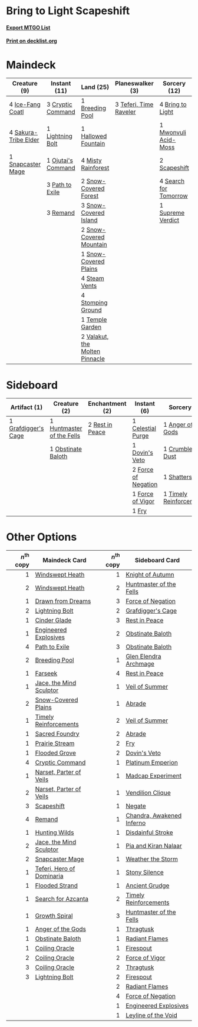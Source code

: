 # Bring to Light Scapeshift

#### [Export MTGO List](../collection/Bring%20to%20Light%20Scapeshift/Bring%20to%20Light%20Scapeshift.txt)
#### [Print on decklist.org](http://decklist.org/?deckmain=1%09Breeding%20Pool%0A4%09Bring%20to%20Light%0A3%09Cryptic%20Command%0A1%09Hallowed%20Fountain%0A4%09Ice-Fang%20Coatl%0A1%09Lightning%20Bolt%0A4%09Misty%20Rainforest%0A1%09Mwonvuli%20Acid-Moss%0A1%09Ojutai's%20Command%0A3%09Path%20to%20Exile%0A3%09Remand%0A4%09Sakura-Tribe%20Elder%0A2%09Scapeshift%0A4%09Search%20for%20Tomorrow%0A1%09Snapcaster%20Mage%0A2%09Snow-Covered%20Forest%0A3%09Snow-Covered%20Island%0A2%09Snow-Covered%20Mountain%0A1%09Snow-Covered%20Plains%0A4%09Steam%20Vents%0A4%09Stomping%20Ground%0A1%09Supreme%20Verdict%0A3%09Teferi,%20Time%20Raveler%0A1%09Temple%20Garden%0A2%09Valakut,%20the%20Molten%20Pinnacle&deckside=1%09Anger%20of%20the%20Gods%0A1%09Celestial%20Purge%0A1%09Crumble%20to%20Dust%0A1%09Dovin's%20Veto%0A2%09Force%20of%20Negation%0A1%09Force%20of%20Vigor%0A1%09Fry%0A1%09Grafdigger's%20Cage%0A1%09Huntmaster%20of%20the%20Fells%0A1%09Obstinate%20Baloth%0A2%09Rest%20in%20Peace%0A1%09Shatterstorm%0A1%09Timely%20Reinforcements)
# Maindeck

|                                         Creature (9)                                          |                                        Instant (11)                                         |                                                Land (25)                                                |                                        Planeswalker (3)                                         |                                          Sorcery (12)                                          |
|-----------------------------------------------------------------------------------------------|---------------------------------------------------------------------------------------------|---------------------------------------------------------------------------------------------------------|-------------------------------------------------------------------------------------------------|------------------------------------------------------------------------------------------------|
|4 [Ice-Fang Coatl](http://gatherer.wizards.com/Pages/Card/Details.aspx?multiverseid=464152)    |3 [Cryptic Command](http://gatherer.wizards.com/Pages/Card/Details.aspx?multiverseid=438614) |1 [Breeding Pool](http://gatherer.wizards.com/Pages/Card/Details.aspx?multiverseid=97088)                |3 [Teferi, Time Raveler](http://gatherer.wizards.com/Pages/Card/Details.aspx?multiverseid=461148)|4 [Bring to Light](http://gatherer.wizards.com/Pages/Card/Details.aspx?multiverseid=401831)     |
|4 [Sakura-Tribe Elder](http://gatherer.wizards.com/Pages/Card/Details.aspx?multiverseid=220582)|1 [Lightning Bolt](http://gatherer.wizards.com/Pages/Card/Details.aspx?multiverseid=806)     |1 [Hallowed Fountain](http://gatherer.wizards.com/Pages/Card/Details.aspx?multiverseid=97071)            |                                                                                                 |1 [Mwonvuli Acid-Moss](http://gatherer.wizards.com/Pages/Card/Details.aspx?multiverseid=118888) |
|1 [Snapcaster Mage](http://gatherer.wizards.com/Pages/Card/Details.aspx?multiverseid=227676)   |1 [Ojutai's Command](http://gatherer.wizards.com/Pages/Card/Details.aspx?multiverseid=394642)|4 [Misty Rainforest](http://gatherer.wizards.com/Pages/Card/Details.aspx?multiverseid=405102)            |                                                                                                 |2 [Scapeshift](http://gatherer.wizards.com/Pages/Card/Details.aspx?multiverseid=447337)         |
|                                                                                               |3 [Path to Exile](http://gatherer.wizards.com/Pages/Card/Details.aspx?multiverseid=220511)   |2 [Snow-Covered Forest](http://gatherer.wizards.com/Pages/Card/Details.aspx?multiverseid=121192)         |                                                                                                 |4 [Search for Tomorrow](http://gatherer.wizards.com/Pages/Card/Details.aspx?multiverseid=205408)|
|                                                                                               |3 [Remand](http://gatherer.wizards.com/Pages/Card/Details.aspx?multiverseid=380255)          |3 [Snow-Covered Island](http://gatherer.wizards.com/Pages/Card/Details.aspx?multiverseid=121130)         |                                                                                                 |1 [Supreme Verdict](http://gatherer.wizards.com/Pages/Card/Details.aspx?multiverseid=438776)    |
|                                                                                               |                                                                                             |2 [Snow-Covered Mountain](http://gatherer.wizards.com/Pages/Card/Details.aspx?multiverseid=121233)       |                                                                                                 |                                                                                                |
|                                                                                               |                                                                                             |1 [Snow-Covered Plains](http://gatherer.wizards.com/Pages/Card/Details.aspx?multiverseid=121267)         |                                                                                                 |                                                                                                |
|                                                                                               |                                                                                             |4 [Steam Vents](http://gatherer.wizards.com/Pages/Card/Details.aspx?multiverseid=405109)                 |                                                                                                 |                                                                                                |
|                                                                                               |                                                                                             |4 [Stomping Ground](http://gatherer.wizards.com/Pages/Card/Details.aspx?multiverseid=405110)             |                                                                                                 |                                                                                                |
|                                                                                               |                                                                                             |1 [Temple Garden](http://gatherer.wizards.com/Pages/Card/Details.aspx?multiverseid=405112)               |                                                                                                 |                                                                                                |
|                                                                                               |                                                                                             |2 [Valakut, the Molten Pinnacle](http://gatherer.wizards.com/Pages/Card/Details.aspx?multiverseid=190400)|                                                                                                 |                                                                                                |


# Sideboard

|                                         Artifact (1)                                         |                                            Creature (2)                                            |                                     Enchantment (2)                                      |                                         Instant (6)                                          |                                           Sorcery (4)                                            |
|----------------------------------------------------------------------------------------------|----------------------------------------------------------------------------------------------------|------------------------------------------------------------------------------------------|----------------------------------------------------------------------------------------------|--------------------------------------------------------------------------------------------------|
|1 [Grafdigger's Cage](http://gatherer.wizards.com/Pages/Card/Details.aspx?multiverseid=278452)|1 [Huntmaster of the Fells](http://gatherer.wizards.com/Pages/Card/Details.aspx?multiverseid=262875)|2 [Rest in Peace](http://gatherer.wizards.com/Pages/Card/Details.aspx?multiverseid=442021)|1 [Celestial Purge](http://gatherer.wizards.com/Pages/Card/Details.aspx?multiverseid=183055)  |1 [Anger of the Gods](http://gatherer.wizards.com/Pages/Card/Details.aspx?multiverseid=438682)    |
|                                                                                              |1 [Obstinate Baloth](http://gatherer.wizards.com/Pages/Card/Details.aspx?multiverseid=438745)       |                                                                                          |1 [Dovin's Veto](http://gatherer.wizards.com/Pages/Card/Details.aspx?multiverseid=461120)     |1 [Crumble to Dust](http://gatherer.wizards.com/Pages/Card/Details.aspx?multiverseid=401850)      |
|                                                                                              |                                                                                                    |                                                                                          |2 [Force of Negation](http://gatherer.wizards.com/Pages/Card/Details.aspx?multiverseid=464001)|1 [Shatterstorm](http://gatherer.wizards.com/Pages/Card/Details.aspx?multiverseid=130370)         |
|                                                                                              |                                                                                                    |                                                                                          |1 [Force of Vigor](http://gatherer.wizards.com/Pages/Card/Details.aspx?multiverseid=464113)   |1 [Timely Reinforcements](http://gatherer.wizards.com/Pages/Card/Details.aspx?multiverseid=220074)|
|                                                                                              |                                                                                                    |                                                                                          |1 [Fry](http://gatherer.wizards.com/Pages/Card/Details.aspx?multiverseid=466894)              |                                                                                                  |


# Other Options

|*n*<sup>th</sup> copy|                                           Maindeck Card                                            |*n*<sup>th</sup> copy|                                           Sideboard Card                                           |
|--------------------:|----------------------------------------------------------------------------------------------------|--------------------:|----------------------------------------------------------------------------------------------------|
|                    1|[Windswept Heath](http://gatherer.wizards.com/Pages/Card/Details.aspx?multiverseid=405115)          |                    1|[Knight of Autumn](http://gatherer.wizards.com/Pages/Card/Details.aspx?multiverseid=452933)         |
|                    2|[Windswept Heath](http://gatherer.wizards.com/Pages/Card/Details.aspx?multiverseid=405115)          |                    2|[Huntmaster of the Fells](http://gatherer.wizards.com/Pages/Card/Details.aspx?multiverseid=262875)  |
|                    1|[Drawn from Dreams](http://gatherer.wizards.com/Pages/Card/Details.aspx?multiverseid=466810)        |                    3|[Force of Negation](http://gatherer.wizards.com/Pages/Card/Details.aspx?multiverseid=464001)        |
|                    2|[Lightning Bolt](http://gatherer.wizards.com/Pages/Card/Details.aspx?multiverseid=806)              |                    2|[Grafdigger's Cage](http://gatherer.wizards.com/Pages/Card/Details.aspx?multiverseid=278452)        |
|                    1|[Cinder Glade](http://gatherer.wizards.com/Pages/Card/Details.aspx?multiverseid=401841)             |                    3|[Rest in Peace](http://gatherer.wizards.com/Pages/Card/Details.aspx?multiverseid=442021)            |
|                    1|[Engineered Explosives](http://gatherer.wizards.com/Pages/Card/Details.aspx?multiverseid=50139)     |                    2|[Obstinate Baloth](http://gatherer.wizards.com/Pages/Card/Details.aspx?multiverseid=438745)         |
|                    4|[Path to Exile](http://gatherer.wizards.com/Pages/Card/Details.aspx?multiverseid=220511)            |                    3|[Obstinate Baloth](http://gatherer.wizards.com/Pages/Card/Details.aspx?multiverseid=438745)         |
|                    2|[Breeding Pool](http://gatherer.wizards.com/Pages/Card/Details.aspx?multiverseid=97088)             |                    1|[Glen Elendra Archmage](http://gatherer.wizards.com/Pages/Card/Details.aspx?multiverseid=157977)    |
|                    1|[Farseek](http://gatherer.wizards.com/Pages/Card/Details.aspx?multiverseid=420766)                  |                    4|[Rest in Peace](http://gatherer.wizards.com/Pages/Card/Details.aspx?multiverseid=442021)            |
|                    1|[Jace, the Mind Sculptor](http://gatherer.wizards.com/Pages/Card/Details.aspx?multiverseid=442051)  |                    1|[Veil of Summer](http://gatherer.wizards.com/Pages/Card/Details.aspx?multiverseid=466952)           |
|                    2|[Snow-Covered Plains](http://gatherer.wizards.com/Pages/Card/Details.aspx?multiverseid=121267)      |                    1|[Abrade](http://gatherer.wizards.com/Pages/Card/Details.aspx?multiverseid=430772)                   |
|                    1|[Timely Reinforcements](http://gatherer.wizards.com/Pages/Card/Details.aspx?multiverseid=220074)    |                    2|[Veil of Summer](http://gatherer.wizards.com/Pages/Card/Details.aspx?multiverseid=466952)           |
|                    1|[Sacred Foundry](http://gatherer.wizards.com/Pages/Card/Details.aspx?multiverseid=405106)           |                    2|[Abrade](http://gatherer.wizards.com/Pages/Card/Details.aspx?multiverseid=430772)                   |
|                    1|[Prairie Stream](http://gatherer.wizards.com/Pages/Card/Details.aspx?multiverseid=401998)           |                    2|[Fry](http://gatherer.wizards.com/Pages/Card/Details.aspx?multiverseid=466894)                      |
|                    1|[Flooded Grove](http://gatherer.wizards.com/Pages/Card/Details.aspx?multiverseid=442228)            |                    2|[Dovin's Veto](http://gatherer.wizards.com/Pages/Card/Details.aspx?multiverseid=461120)             |
|                    4|[Cryptic Command](http://gatherer.wizards.com/Pages/Card/Details.aspx?multiverseid=438614)          |                    1|[Platinum Emperion](http://gatherer.wizards.com/Pages/Card/Details.aspx?multiverseid=457134)        |
|                    1|[Narset, Parter of Veils](http://gatherer.wizards.com/Pages/Card/Details.aspx?multiverseid=460988)  |                    1|[Madcap Experiment](http://gatherer.wizards.com/Pages/Card/Details.aspx?multiverseid=417695)        |
|                    2|[Narset, Parter of Veils](http://gatherer.wizards.com/Pages/Card/Details.aspx?multiverseid=460988)  |                    1|[Vendilion Clique](http://gatherer.wizards.com/Pages/Card/Details.aspx?multiverseid=442065)         |
|                    3|[Scapeshift](http://gatherer.wizards.com/Pages/Card/Details.aspx?multiverseid=447337)               |                    1|[Negate](http://gatherer.wizards.com/Pages/Card/Details.aspx?multiverseid=423707)                   |
|                    4|[Remand](http://gatherer.wizards.com/Pages/Card/Details.aspx?multiverseid=380255)                   |                    1|[Chandra, Awakened Inferno](http://gatherer.wizards.com/Pages/Card/Details.aspx?multiverseid=466881)|
|                    1|[Hunting Wilds](http://gatherer.wizards.com/Pages/Card/Details.aspx?multiverseid=451107)            |                    1|[Disdainful Stroke](http://gatherer.wizards.com/Pages/Card/Details.aspx?multiverseid=420705)        |
|                    2|[Jace, the Mind Sculptor](http://gatherer.wizards.com/Pages/Card/Details.aspx?multiverseid=442051)  |                    1|[Pia and Kiran Nalaar](http://gatherer.wizards.com/Pages/Card/Details.aspx?multiverseid=442783)     |
|                    2|[Snapcaster Mage](http://gatherer.wizards.com/Pages/Card/Details.aspx?multiverseid=227676)          |                    1|[Weather the Storm](http://gatherer.wizards.com/Pages/Card/Details.aspx?multiverseid=464140)        |
|                    1|[Teferi, Hero of Dominaria](http://gatherer.wizards.com/Pages/Card/Details.aspx?multiverseid=443095)|                    1|[Stony Silence](http://gatherer.wizards.com/Pages/Card/Details.aspx?multiverseid=247425)            |
|                    1|[Flooded Strand](http://gatherer.wizards.com/Pages/Card/Details.aspx?multiverseid=405098)           |                    1|[Ancient Grudge](http://gatherer.wizards.com/Pages/Card/Details.aspx?multiverseid=235600)           |
|                    1|[Search for Azcanta](http://gatherer.wizards.com/Pages/Card/Details.aspx?multiverseid=435226)       |                    2|[Timely Reinforcements](http://gatherer.wizards.com/Pages/Card/Details.aspx?multiverseid=220074)    |
|                    1|[Growth Spiral](http://gatherer.wizards.com/Pages/Card/Details.aspx?multiverseid=457322)            |                    3|[Huntmaster of the Fells](http://gatherer.wizards.com/Pages/Card/Details.aspx?multiverseid=262875)  |
|                    1|[Anger of the Gods](http://gatherer.wizards.com/Pages/Card/Details.aspx?multiverseid=438682)        |                    1|[Thragtusk](http://gatherer.wizards.com/Pages/Card/Details.aspx?multiverseid=430614)                |
|                    1|[Obstinate Baloth](http://gatherer.wizards.com/Pages/Card/Details.aspx?multiverseid=438745)         |                    1|[Radiant Flames](http://gatherer.wizards.com/Pages/Card/Details.aspx?multiverseid=402002)           |
|                    1|[Coiling Oracle](http://gatherer.wizards.com/Pages/Card/Details.aspx?multiverseid=405176)           |                    1|[Firespout](http://gatherer.wizards.com/Pages/Card/Details.aspx?multiverseid=247407)                |
|                    2|[Coiling Oracle](http://gatherer.wizards.com/Pages/Card/Details.aspx?multiverseid=405176)           |                    2|[Force of Vigor](http://gatherer.wizards.com/Pages/Card/Details.aspx?multiverseid=464113)           |
|                    3|[Coiling Oracle](http://gatherer.wizards.com/Pages/Card/Details.aspx?multiverseid=405176)           |                    2|[Thragtusk](http://gatherer.wizards.com/Pages/Card/Details.aspx?multiverseid=430614)                |
|                    3|[Lightning Bolt](http://gatherer.wizards.com/Pages/Card/Details.aspx?multiverseid=806)              |                    2|[Firespout](http://gatherer.wizards.com/Pages/Card/Details.aspx?multiverseid=247407)                |
|                     |                                                                                                    |                    2|[Radiant Flames](http://gatherer.wizards.com/Pages/Card/Details.aspx?multiverseid=402002)           |
|                     |                                                                                                    |                    4|[Force of Negation](http://gatherer.wizards.com/Pages/Card/Details.aspx?multiverseid=464001)        |
|                     |                                                                                                    |                    1|[Engineered Explosives](http://gatherer.wizards.com/Pages/Card/Details.aspx?multiverseid=50139)     |
|                     |                                                                                                    |                    1|[Leyline of the Void](http://gatherer.wizards.com/Pages/Card/Details.aspx?multiverseid=107682)      |

